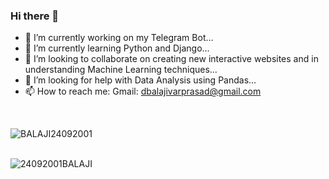 ### Hi there 👋

<!--
**BALAJI24092001/BALAJI24092001** is a ✨ _special_ ✨ repository because its `README.md` (this file) appears on your GitHub profile.-

Here are some ideas to get you started:  -->



- 🔭 I’m currently working on my Telegram Bot...
- 🌱 I’m currently learning Python and Django...
- 👯 I’m looking to collaborate on creating new interactive websites and in understanding Machine Learning techniques...
- 🤔 I’m looking for help with Data Analysis using Pandas...
- 📫 How to reach me: Gmail: dbalajivarprasad@gmail.com

<br>

<p><img align="left" src="https://github-readme-stats.vercel.app/api/top-langs/?username=BALAJI24092001&layout=compact&hide=html" alt="BALAJI24092001" /></p>

<br><br>

![24092001BALAJI](https://github-readme-stats.vercel.app/api?username=BALAJI24092001&theme=gradient&show_icons=true)
